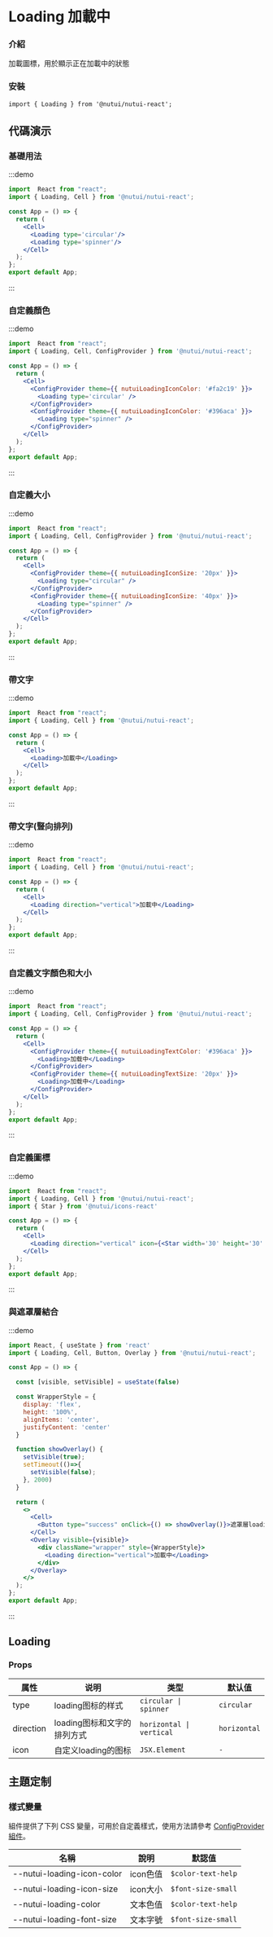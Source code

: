 # Loading 加載中

### 介紹

加載圖標，用於顯示正在加載中的狀態

### 安裝

```tsx
import { Loading } from '@nutui/nutui-react';
```

## 代碼演示

### 基礎用法

:::demo

```jsx
import  React from "react";
import { Loading, Cell } from '@nutui/nutui-react';

const App = () => {
  return (
    <Cell>
      <Loading type='circular'/>
      <Loading type='spinner'/>
    </Cell>
  );
};
export default App;
```

:::

### 自定義顏色

:::demo

```jsx
import  React from "react";
import { Loading, Cell, ConfigProvider } from '@nutui/nutui-react';

const App = () => {
  return (
    <Cell>
      <ConfigProvider theme={{ nutuiLoadingIconColor: '#fa2c19' }}>
        <Loading type='circular' />
      </ConfigProvider>
      <ConfigProvider theme={{ nutuiLoadingIconColor: '#396aca' }}>
        <Loading type="spinner" />
      </ConfigProvider>      
    </Cell>
  );
};
export default App;
```

:::

### 自定義大小

:::demo

```jsx
import  React from "react";
import { Loading, Cell, ConfigProvider } from '@nutui/nutui-react';

const App = () => {
  return (
    <Cell>
      <ConfigProvider theme={{ nutuiLoadingIconSize: '20px' }}>
        <Loading type="circular" />
      </ConfigProvider>
      <ConfigProvider theme={{ nutuiLoadingIconSize: '40px' }}>
        <Loading type="spinner" />
      </ConfigProvider>
    </Cell>
  );
};
export default App;
```

:::

### 帶文字

:::demo

```jsx
import  React from "react";
import { Loading, Cell } from '@nutui/nutui-react';

const App = () => {
  return (
    <Cell>
      <Loading>加載中</Loading>
    </Cell>
  );
};
export default App;
```

:::

### 帶文字(豎向排列)

:::demo

```jsx
import  React from "react";
import { Loading, Cell } from '@nutui/nutui-react';

const App = () => {
  return (
    <Cell>
      <Loading direction="vertical">加載中</Loading>
    </Cell>
  );
};
export default App;
```

:::

### 自定義文字顏色和大小

:::demo

```jsx
import  React from "react";
import { Loading, Cell, ConfigProvider } from '@nutui/nutui-react';

const App = () => {
  return (
    <Cell>
      <ConfigProvider theme={{ nutuiLoadingTextColor: '#396aca' }}>
        <Loading>加载中</Loading>
      </ConfigProvider>
      <ConfigProvider theme={{ nutuiLoadingTextSize: '20px' }}>
        <Loading>加载中</Loading>
      </ConfigProvider>
    </Cell>
  );
};
export default App;
```

:::

### 自定義圖標

:::demo

```jsx
import  React from "react";
import { Loading, Cell } from '@nutui/nutui-react';
import { Star } from '@nutui/icons-react'

const App = () => {
  return (
    <Cell>
      <Loading direction="vertical" icon={<Star width='30' height='30' color='red'/>}/>
    </Cell>
  );
};
export default App;
```

:::

### 與遮罩層結合

:::demo

```jsx
import React, { useState } from 'react'
import { Loading, Cell, Button, Overlay } from '@nutui/nutui-react';

const App = () => {

  const [visible, setVisible] = useState(false)

  const WrapperStyle = {
    display: 'flex',
    height: '100%',
    alignItems: 'center',
    justifyContent: 'center'
  }

  function showOverlay() {
    setVisible(true);
    setTimeout(()=>{
      setVisible(false);
    }, 2000)
  }  

  return (
    <>
      <Cell>
        <Button type="success" onClick={() => showOverlay()}>遮罩層loading(兩秒後關閉)</Button>
      </Cell>
      <Overlay visible={visible}>
        <div className="wrapper" style={WrapperStyle}>
          <Loading direction="vertical">加載中</Loading>
        </div>
      </Overlay>   
    </> 
  );
};
export default App;
```

:::

## Loading

### Props

| 属性 | 说明 | 类型 | 默认值 |
| --- | --- | --- | --- |
| type | loading图标的样式 | `circular \| spinner` | `circular` |
| direction | loading图标和文字的排列方式 | `horizontal \| vertical` | `horizontal` |
| icon | 自定义loading的图标 | `JSX.Element` | `-` |

## 主題定制

### 樣式變量

組件提供了下列 CSS 變量，可用於自定義樣式，使用方法請參考 [ConfigProvider 組件](#/zh-CN/component/configprovider)。

| 名稱 | 說明 | 默認值 |
| --- | --- | --- |
| \--nutui-loading-icon-color | icon色值 | `$color-text-help` |
| \--nutui-loading-icon-size | icon大小 | `$font-size-small` |
| \--nutui-loading-color | 文本色值 | `$color-text-help` |
| \--nutui-loading-font-size | 文本字號 | `$font-size-small` |
